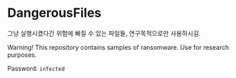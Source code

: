 # DangerousFiles
그냥 실행시켰다간 위험에 빠질 수 있는 파일들, 연구목적으로만 사용하시길.

Warning! This repository contains samples of ransomware. Use for research purposes.

Password: `infected`
